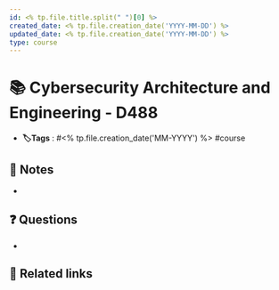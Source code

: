 ```yaml
---
id: <% tp.file.title.split(" ")[0] %>
created_date: <% tp.file.creation_date('YYYY-MM-DD') %>
updated_date: <% tp.file.creation_date('YYYY-MM-DD') %>
type: course
---
```


# 📚 Cybersecurity Architecture and Engineering - D488
- **🏷️Tags** :   #<% tp.file.creation_date('MM-YYYY') %> #course 
## 📝 Notes
- 

## ❓ Questions
- 

## 🔗 Related links